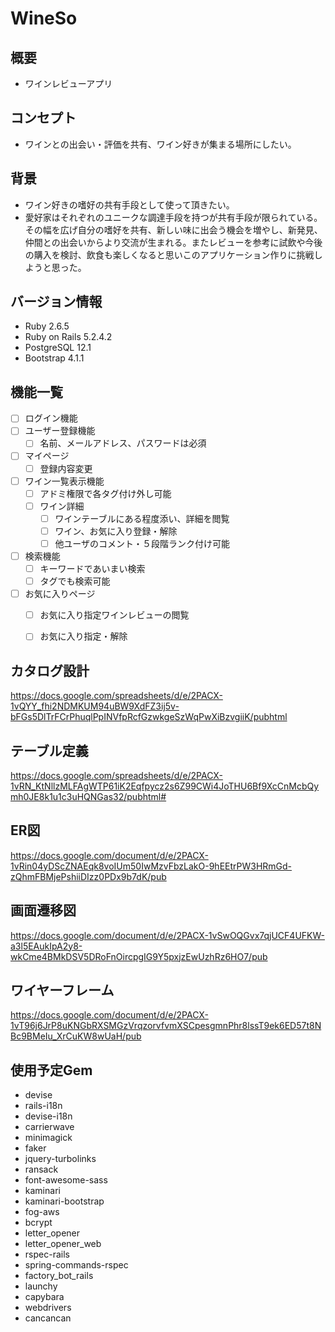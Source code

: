 # WineSo

## 概要
- ワインレビューアプリ

## コンセプト
- ワインとの出会い・評価を共有、ワイン好きが集まる場所にしたい。

## 背景
- ワイン好きの嗜好の共有手段として使って頂きたい。
- 愛好家はそれぞれのユニークな調達手段を持つが共有手段が限られている。その幅を広げ自分の嗜好を共有、新しい味に出会う機会を増やし、新発見、仲間との出会いからより交流が生まれる。またレビューを参考に試飲や今後の購入を検討、飲食も楽しくなると思いこのアプリケーション作りに挑戦しようと思った。

## バージョン情報
- Ruby 2.6.5
- Ruby on Rails 5.2.4.2
- PostgreSQL 12.1
- Bootstrap 4.1.1

## 機能一覧
- [ ] ログイン機能
- [ ] ユーザー登録機能
  - [ ] 名前、メールアドレス、パスワードは必須
- [ ] マイページ
  - [ ] 登録内容変更
- [ ] ワイン一覧表示機能
  - [ ] アドミ権限で各タグ付け外し可能
  - [ ] ワイン詳細
    - [ ] ワインテーブルにある程度添い、詳細を閲覧
    - [ ] ワイン、お気に入り登録・解除
    - [ ] 他ユーザのコメント・５段階ランク付け可能
- [ ] 検索機能
  - [ ] キーワードであいまい検索
  - [ ] タグでも検索可能
- [ ] お気に入りページ
  - [ ] お気に入り指定ワインレビューの閲覧
  - [ ] お気に入り指定・解除

  
## カタログ設計
https://docs.google.com/spreadsheets/d/e/2PACX-1vQYY_fhi2NDMKUM94uBW9XdFZ3ij5v-bFGs5DlTrFCrPhuqlPpINVfpRcfGzwkgeSzWqPwXiBzvgiiK/pubhtml

## テーブル定義
https://docs.google.com/spreadsheets/d/e/2PACX-1vRN_KtNllzMLFAgWTP61iK2Eqfpycz2s6Z99CWi4JoTHU6Bf9XcCnMcbQymh0JE8k1u1c3uHQNGas32/pubhtml#

## ER図
https://docs.google.com/document/d/e/2PACX-1vRin04yDScZNAEqk8voIUm50IwMzvFbzLakO-9hEEtrPW3HRmGd-zQhmFBMjePshiiDIzz0PDx9b7dK/pub

## 画面遷移図
https://docs.google.com/document/d/e/2PACX-1vSwOQGvx7qjUCF4UFKW-a3l5EAukIpA2y8-wkCme4BMkDSV5DRoFnOircpgIG9Y5pxjzEwUzhRz6HO7/pub

## ワイヤーフレーム
https://docs.google.com/document/d/e/2PACX-1vT96j6JrP8uKNGbRXSMGzVrqzorvfvmXSCpesgmnPhr8lssT9ek6ED57t8NBc9BMeIu_XrCuKW8wUaH/pub

## 使用予定Gem
- devise
- rails-i18n
- devise-i18n
- carrierwave
- minimagick
- faker
- jquery-turbolinks
- ransack
- font-awesome-sass
- kaminari
- kaminari-bootstrap
- fog-aws
- bcrypt
- letter_opener
- letter_opener_web
- rspec-rails
- spring-commands-rspec
- factory_bot_rails
- launchy
- capybara
- webdrivers
- cancancan
